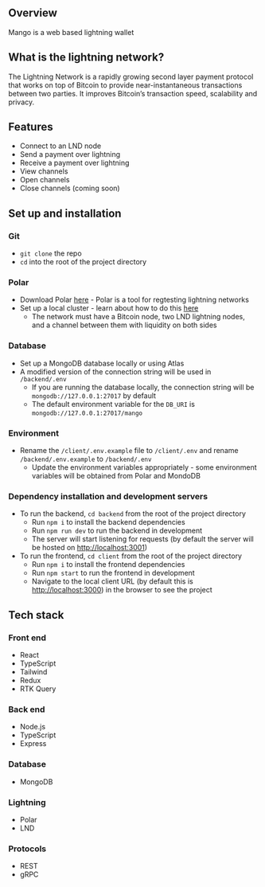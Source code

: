 ## Overview

Mango is a web based lightning wallet

## What is the lightning network?

The Lightning Network is a rapidly growing second layer payment protocol that works on top of Bitcoin to provide near-instantaneous transactions between two parties. It improves Bitcoin’s transaction speed, scalability and privacy.

## Features

- Connect to an LND node
- Send a payment over lightning
- Receive a payment over lightning
- View channels
- Open channels
- Close channels (coming soon)


## Set up and installation

### Git

- `git clone` the repo
- `cd` into the root of the project directory

### Polar

- Download Polar [here](https://lightningpolar.com/) - Polar is a tool for regtesting lightning networks
- Set up a local cluster - learn about how to do this [here](https://docs.lightning.engineering/lapps/guides/polar-lapps/local-cluster-setup-with-polar)
    - The network must have a Bitcoin node, two LND lightning nodes, and a channel between them with liquidity on both sides

### Database

- Set up a MongoDB database locally or using Atlas
- A modified version of the connection string will be used in `/backend/.env`
    - If you are running the database locally, the connection string will be `mongodb://127.0.0.1:27017` by default
    - The default environment variable for the `DB_URI` is `mongodb://127.0.0.1:27017/mango`

### Environment

- Rename the `/client/.env.example` file to `/client/.env` and rename `/backend/.env.example` to `/backend/.env`
    - Update the environment variables appropriately  - some environment variables will be obtained from Polar and MondoDB

### Dependency installation and development servers

- To run the backend, `cd backend` from the root of the project directory
    - Run `npm i` to install the backend dependencies
    - Run `npm run dev` to run the backend in development
    - The server will start listening for requests (by default the server will be hosted on [http://localhost:3001](http://localhost:3001/))
- To run the frontend, `cd client` from the root of the project directory
    - Run `npm i` to install the frontend dependencies
    - Run `npm start` to run the frontend in development
    - Navigate to the local client URL (by default this is [http://localhost:3000](http://localhost:3000/)) in the browser to see the project

## Tech stack

### Front end

- React
- TypeScript
- Tailwind
- Redux
- RTK Query

### Back end

- Node.js
- TypeScript
- Express

### Database

- MongoDB

### Lightning

- Polar
- LND

### Protocols

- REST
- gRPC
